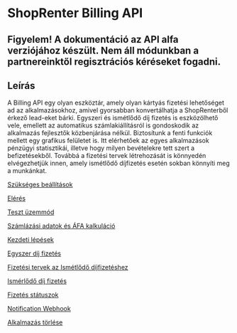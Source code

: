 # ShopRenter Billing API

## Figyelem! A dokumentáció az API alfa verziójához készült. Nem áll módunkban a partnereinktől regisztrációs kéréseket fogadni.

## Leírás

A Billing API egy olyan eszköztár, amely olyan kártyás fizetési lehetőséget ad az alkalmazásokhoz, 
amivel gyorsabban konvertálhatja a ShopRenterből érkező lead-eket bárki. Egyszeri és ismétlődő díj
fizetés is eszközölhető vele, emellett az automatikus számlakiállításról is gondoskodik az alkalmazás
fejlesztők közbenjárása nélkül. Biztosítunk a fenti funkciók mellett egy grafikus felületet is.
Itt elérhetőek az egyes alkalmazások pénzügyi statisztikái, illetve hogy milyen bevételekre 
tett szert a befizetésekből. Továbbá a fizetési tervek létrehozását is könnyedén elvégezhetjük
innen, amely ismétlődő díjfizetés esetén sokban könnyíti meg a munkánkat.

[Szükséges beállítások](./docs/settings.md)

[Elérés](./docs/accessing.md)

[Teszt üzemmód](./docs/test.md)

[Számlázási adatok és ÁFA kalkuláció](./docs/price_calc.md)

[Kezdeti lépések](./docs/first_steps.md)

[Egyszer díj fizetés](./docs/one_time_charge.md)

[Fizetési tervek az Ismétlődő díjfizetéshez](./docs/plan.md)

[Ismérlődő díj fizetés](./docs/recurring_charge.md)

[Fizetés státuszok](./docs/statuses.md)

[Notification Webhook](./docs/notifications.md)

[Alkalmazás törlése](./docs/uninstall.md)